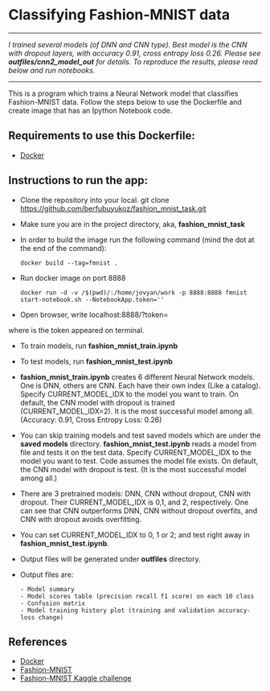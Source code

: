 # Classifying Fashion-MNIST data

---

_I trained several models (of DNN and CNN type). Best model is the CNN with dropout layers, with accuracy 0.91, cross entropy loss 0.26. Please see **outfiles/cnn2_model_out** for details. To reproduce the results, please read below and run notebooks._

---

This is a program which trains a Neural Network model that classifies Fashion-MNIST data. 
Follow the steps below to use the Dockerfile and create image that has an Ipython Notebook code. 

## Requirements to use this Dockerfile:

- [Docker](https://www.docker.com/)

## Instructions to run the app:

- Clone the repository into your local.
      git clone https://github.com/berfubuyukoz/fashion_mnist_task.git
- Make sure you are in the project directory, aka, **fashion_mnist_task**
- In order to build the image run the following command (mind the dot at the end of the command): 

      docker build --tag=fmnist .

- Run docker image on port 8888

      docker run -d -v /$(pwd)/:/home/jovyan/work -p 8888:8888 fmnist start-notebook.sh --NotebookApp.token='' 

      
- Open browser, write localhost:8888/?token=<token>

where <token> is the token appeared on terminal.
      
- To train models, run **fashion_mnist_train.ipynb**
- To test models, run **fashion_mnist_test.ipynb**

- **fashion_mnist_train.ipynb** creates 6 different Neural Network models. One is DNN, others are CNN. Each have their own index (Like a catalog). Specify CURRENT_MODEL_IDX to the model you want to train. On default, the CNN model with dropout is trained (CURRENT_MODEL_IDX=2). It is the most successful model among all. (Accuracy: 0.91, Cross Entropy Loss: 0.26)

- You can skip training models and test saved models which are under the **saved models** directory.
**fashion_mnist_test.ipynb** reads a model from file and tests it on the test data. Specify CURRENT_MODEL_IDX to the model you want to test. Code assumes the model file exists. On default, the CNN model with dropout is test. (It is the most successful model among all.)

- There are 3 pretrained models: DNN, CNN without dropout, CNN with dropout. Their CURRENT_MODEL_IDX is 0,1, and 2, respectively. One can see that CNN outperforms DNN, CNN without dropout overfits, and CNN with dropout avoids overfitting. 

- You can set CURRENT_MODEL_IDX to 0, 1 or 2; and test right away in **fashion_mnist_test.ipynb**.
- Output files will be generated under **outfiles** directory. 
- Output files are:

      - Model summary
      - Model scores table (precision recall f1 score) on each 10 class
      - Confusion matrix
      - Model training history plot (training and validation accuracy-loss change)

 
## References
- [Docker](https://www.docker.com/)
- [Fashion-MNIST](https://research.zalando.com/welcome/mission/research-projects/fashion-mnist/)
- [Fashion-MNIST Kaggle challenge](https://www.kaggle.com/zalando-research/fashionmnist)

